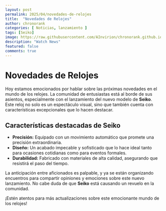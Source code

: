 ```yaml
---
layout: post
permalink: 2025/04/novedades-de-relojes
title:  "Novedades de Relojes"
author: chronorank
categories: [ Noticias, lanzamiento ]
tags: [Seiko]
image: https://raw.githubusercontent.com/AInvirion/chronorank.github.io/master/images/posts/20250410093130.png
description: "Watch News"
featured: false
comments: true
---
```

# Novedades de Relojes

Hoy estamos emocionados por hablar sobre las próximas novedades en el mundo de los relojes. La comunidad de entusiastas está al borde de sus asientos, especialmente con el lanzamiento del nuevo modelo de **Seiko**. Este reloj no solo es un espectáculo visual, sino que también cuenta con características excepcionales que lo hacen destacar.

## Características destacadas de Seiko
- **Precisión:** Equipado con un movimiento automático que promete una precisión extraordinaria.
- **Diseño:** Un acabado impecable y sofisticado que lo hace ideal tanto para ocasiones cotidianas como para eventos formales.
- **Durabilidad:** Fabricado con materiales de alta calidad, asegurando que resistirá el paso del tiempo. 

La anticipación entre aficionados es palpable, y ya se están organizando encuentros para compartir opiniones y emociones sobre este nuevo lanzamiento. No cabe duda de que **Seiko** está causando un revuelo en la comunidad.

¡Estén atentos para más actualizaciones sobre este emocionante mundo de los relojes!